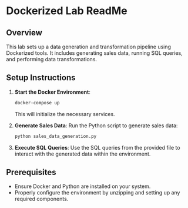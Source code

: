 # Dockerized Lab ReadMe

## Overview
This lab sets up a data generation and transformation pipeline using Dockerized tools. It includes generating sales data, running SQL queries, and performing data transformations.

## Setup Instructions
1. **Start the Docker Environment**: 
   ```bash
   docker-compose up
   ```
   This will initialize the necessary services.

2. **Generate Sales Data**: 
   Run the Python script to generate sales data:
   ```bash
   python sales_data_generation.py
   ```

3. **Execute SQL Queries**: 
   Use the SQL queries from the provided file to interact with the generated data within the environment.

## Prerequisites
- Ensure Docker and Python are installed on your system.
- Properly configure the environment by unzipping and setting up any required components.
